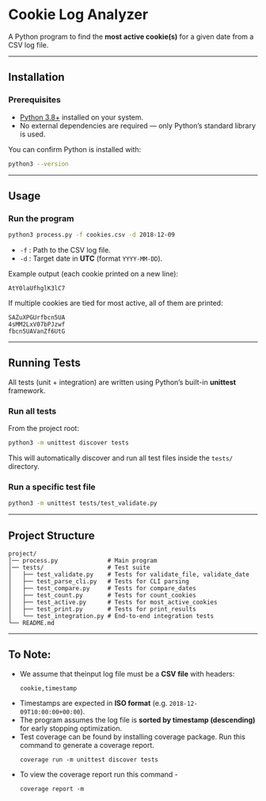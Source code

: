 # Cookie Log Analyzer

A Python program to find the **most active cookie(s)** for a given date from a CSV log file.  

---

## Installation

### Prerequisites
- [Python 3.8+](https://www.python.org/downloads/) installed on your system.  
- No external dependencies are required — only Python’s standard library is used.

You can confirm Python is installed with:

```bash
python3 --version
```

---

## Usage

### Run the program

```bash
python3 process.py -f cookies.csv -d 2018-12-09
```

- `-f` : Path to the CSV log file.  
- `-d` : Target date in **UTC** (format `YYYY-MM-DD`).  

Example output (each cookie printed on a new line):

```
AtY0laUfhglK3lC7
```

If multiple cookies are tied for most active, all of them are printed:

```
SAZuXPGUrfbcn5UA
4sMM2LxV07bPJzwf
fbcn5UAVanZf6UtG
```

---

## Running Tests

All tests (unit + integration) are written using Python’s built-in **unittest** framework.

### Run all tests

From the project root:

```bash
python3 -m unittest discover tests
```

This will automatically discover and run all test files inside the `tests/` directory.

### Run a specific test file

```bash
python3 -m unittest tests/test_validate.py
```

---

## Project Structure

```
project/
│── process.py              # Main program
│── tests/                  # Test suite
│   ├── test_validate.py    # Tests for validate_file, validate_date
│   ├── test_parse_cli.py   # Tests for CLI parsing
│   ├── test_compare.py     # Tests for compare_dates
│   ├── test_count.py       # Tests for count_cookies
│   ├── test_active.py      # Tests for most_active_cookies
│   ├── test_print.py       # Tests for print_results
│   └── test_integration.py # End-to-end integration tests
└── README.md
```

---

## To Note:

- We assume that theinput log file must be a **CSV file** with headers:
  ```
  cookie,timestamp
  ```
- Timestamps are expected in **ISO format** (e.g. `2018-12-09T10:00:00+00:00`).  
- The program assumes the log file is **sorted by timestamp (descending)** for early stopping optimization.
- Test coverage can be found by installing coverage package. Run this command to generate a coverage report.
  ```
  coverage run -m unittest discover tests
  ```
- To view the coverage report run this command - 
  ```
  coverage report -m
  ```

